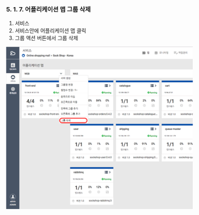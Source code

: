### 5. 1. 7. 어플리케이션 맵 그룹 삭제

1. 서비스
2. 서비스안에 어플리케이션 맵 클릭
3. 그룹 액션 버튼에서 그룹 삭제

![](/assets/group_delete.png)

